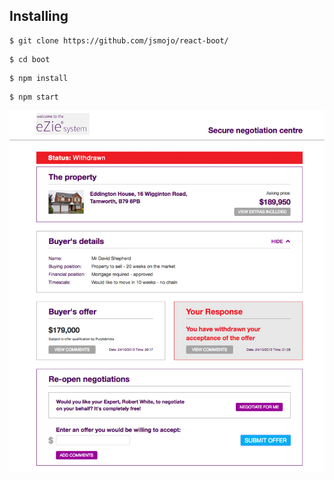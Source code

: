 ## Installing

```
$ git clone https://github.com/jsmojo/react-boot/
```

```
$ cd boot
```

```
$ npm install 
```

```
$ npm start 
```

![alt tag](https://github.com/jsmojo/purple-bricks/blob/master/src/images/demo.jpg)
